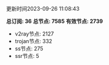 更新时间2023-09-26 11:08:43

**总订阅: 36**
**总节点: 7585**
**有效节点: 2739**
- v2ray节点: 2127
- trojan节点: 332
- ss节点: 275
- ssr节点: 5
